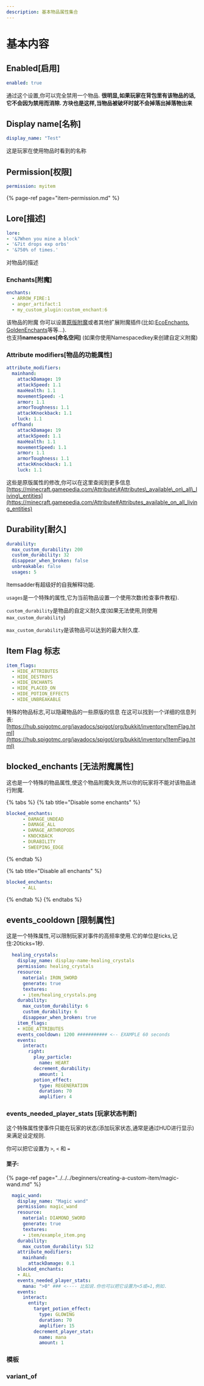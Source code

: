 ```yaml
---
description: 基本物品属性集合
---
```


# 基本内容

## Enabled\[启用\]

```yaml
enabled: true
```

通过这个设置,你可以完全禁用一个物品. **很明显,如果玩家在背包里有该物品的话,它不会因为禁用而消除. 方块也是这样,当物品被破坏时就不会掉落出掉落物出来**

## Display name\[名称\]

```yaml
display_name: "Test"
```

这是玩家在使用物品时看到的名称

## Permission\[权限\]

```yaml
permission: myitem
```

{% page-ref page="item-permission.md" %}

## Lore\[描述\]

```yaml
lore:
- '&7When you mine a block'
- '&7it drops exp orbs'
- '&750% of times.'
```

对物品的描述

### Enchants\[附魔\]

```yaml
enchants:
  - ARROW_FIRE:1
  - anger_artifact:1
  - my_custom_plugin:custom_enchant:6
```

该物品的附魔 你可以设置[原版附魔](https://hub.spigotmc.org/javadocs/bukkit/org/bukkit/enchantments/Enchantment.html)或者其他扩展附魔插件\(比如:[EcoEnchants](https://www.spigotmc.org/resources/%E2%9A%A1-1-16-1-16-5-ecoenchants-%E2%9C%A8-220-custom-enchantments-%E2%9C%85-essentials-cmi-support.79573/), [GoldenEnchants](https://www.spigotmc.org/resources/goldenenchants-%E2%80%A2-more-vanilla-like-enchantments-1-14-1-16.61693/)等等...\).  
也支持**namespaces\[命名空间\]** \(如果你使用Namespacedkey来创建自定义附魔\)

### Attribute modifiers\[物品的功能属性\]

```yaml
attribute_modifiers:
  mainhand:
    attackDamage: 19
    attackSpeed: 1.1
    maxHealth: 1.1
    movementSpeed: -1
    armor: 1.1
    armorToughness: 1.1
    attackKnockback: 1.1
    luck: 1.1
  offhand:
    attackDamage: 19
    attackSpeed: 1.1
    maxHealth: 1.1
    movementSpeed: 1.1
    armor: 1.1
    armorToughness: 1.1
    attackKnockback: 1.1
    luck: 1.1
```

这些是原版属性的修改,你可以在这里查阅到更多信息[https://minecraft.gamepedia.com/Attribute\#Attributes\_available\_on\_all\_living\_entities](https://minecraft.gamepedia.com/Attribute#Attributes_available_on_all_living_entities)

## Durability\[耐久\]

```yaml
durability:
  max_custom_durability: 200
  custom_durability: 32
  disappear_when_broken: false
  unbreakable: false
  usages: 5
```

Itemsadder有超级好的自我解释功能.

`usages`是一个特殊的属性,它为当前物品设置一个使用次数\(检查事件教程\).

`custom_durability`是物品的自定义耐久度\(如果无法使用,则使用`max_custom_durability`\)

`max_custom_durability`是该物品可以达到的最大耐久度.

## Item Flag 标志

```yaml
item_flags:
  - HIDE_ATTRIBUTES
  - HIDE_DESTROYS
  - HIDE_ENCHANTS
  - HIDE_PLACED_ON
  - HIDE_POTION_EFFECTS
  - HIDE_UNBREAKABLE
```

特殊的物品标志,可以隐藏物品的一些原版的信息 在这可以找到一个详细的信息列表:[https://hub.spigotmc.org/javadocs/spigot/org/bukkit/inventory/ItemFlag.html](https://hub.spigotmc.org/javadocs/spigot/org/bukkit/inventory/ItemFlag.html)

## blocked\_enchants \[无法附魔属性\]

这也是一个特殊的物品属性,使这个物品附魔失效,所以你的玩家将不能对该物品进行附魔.

{% tabs %}
{% tab title="Disable some enchants" %}
```yaml
blocked_enchants:
      - DAMAGE_UNDEAD
      - DAMAGE_ALL
      - DAMAGE_ARTHROPODS
      - KNOCKBACK
      - DURABILITY
      - SWEEPING_EDGE
```
{% endtab %}

{% tab title="Disable all enchants" %}
```yaml
blocked_enchants:
      - ALL
```
{% endtab %}
{% endtabs %}

## events\_cooldown \[限制属性\]

这是一个特殊属性,可以限制玩家对事件的高频率使用.它的单位是ticks,记住:20ticks=1秒.

```yaml
  healing_crystals:
    display_name: display-name-healing_crystals
    permission: healing_crystals
    resource:
      material: IRON_SWORD
      generate: true
      textures:
      - item/healing_crystals.png
    durability:
      max_custom_durability: 6
      custom_durability: 6
      disappear_when_broken: true
    item_flags:
    - HIDE_ATTRIBUTES
    events_cooldown: 1200 ########### <-- EXAMPLE 60 seconds
    events:
      interact:
        right:
          play_particle:
            name: HEART
          decrement_durability:
            amount: 1
          potion_effect:
            type: REGENERATION
            duration: 70
            amplifier: 4
```

### events\_needed\_player\_stats \[玩家状态判断\]

这个特殊属性使事件只能在玩家的状态\(添加玩家状态,通常是通过HUD进行显示\)来满足设定规则.

你可以把它设置为 `>`, `<` 和 `=`

#### 栗子:

{% page-ref page="../../../beginners/creating-a-custom-item/magic-wand.md" %}

```yaml
  magic_wand:
    display_name: "Magic wand"
    permission: magic_wand
    resource:
      material: DIAMOND_SWORD
      generate: true
      textures:
      - item/example_item.png
    durability:
      max_custom_durability: 512
    attribute_modifiers:
      mainhand:
        attackDamage: 0.1
    blocked_enchants:
    - ALL
    events_needed_player_stats:
      mana: ">0" ### <---- 比如说.你也可以把它设置为<5或=1,例如.
    events:
      interact:
        entity:
          target_potion_effect:
            type: GLOWING
            duration: 70
            amplifier: 15
          decrement_player_stat:
            name: mana
            amount: 1
```

### 模板

### variant\_of

